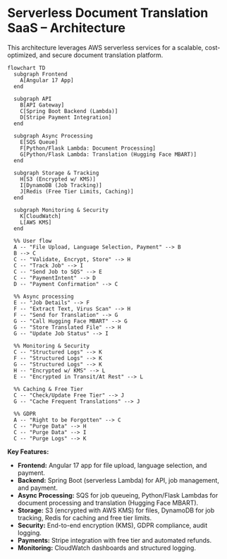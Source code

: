 # Serverless Document Translation SaaS – Architecture

This architecture leverages AWS serverless services for a scalable, cost-optimized, and secure document translation platform.

```mermaid
flowchart TD
  subgraph Frontend
    A[Angular 17 App]
  end

  subgraph API
    B[API Gateway]
    C[Spring Boot Backend (Lambda)]
    D[Stripe Payment Integration]
  end

  subgraph Async Processing
    E[SQS Queue]
    F[Python/Flask Lambda: Document Processing]
    G[Python/Flask Lambda: Translation (Hugging Face MBART)]
  end

  subgraph Storage & Tracking
    H[S3 (Encrypted w/ KMS)]
    I[DynamoDB (Job Tracking)]
    J[Redis (Free Tier Limits, Caching)]
  end

  subgraph Monitoring & Security
    K[CloudWatch]
    L[AWS KMS]
  end

  %% User flow
  A -- "File Upload, Language Selection, Payment" --> B
  B --> C
  C -- "Validate, Encrypt, Store" --> H
  C -- "Track Job" --> I
  C -- "Send Job to SQS" --> E
  C -- "PaymentIntent" --> D
  D -- "Payment Confirmation" --> C

  %% Async processing
  E -- "Job Details" --> F
  F -- "Extract Text, Virus Scan" --> H
  F -- "Send for Translation" --> G
  G -- "Call Hugging Face MBART" --> G
  G -- "Store Translated File" --> H
  G -- "Update Job Status" --> I

  %% Monitoring & Security
  C -- "Structured Logs" --> K
  F -- "Structured Logs" --> K
  G -- "Structured Logs" --> K
  H -- "Encrypted w/ KMS" --> L
  E -- "Encrypted in Transit/At Rest" --> L

  %% Caching & Free Tier
  C -- "Check/Update Free Tier" --> J
  G -- "Cache Frequent Translations" --> J

  %% GDPR
  A -- "Right to be Forgotten" --> C
  C -- "Purge Data" --> H
  C -- "Purge Data" --> I
  C -- "Purge Logs" --> K
```

**Key Features:**
- **Frontend:** Angular 17 app for file upload, language selection, and payment.
- **Backend:** Spring Boot (serverless Lambda) for API, job management, and payment.
- **Async Processing:** SQS for job queueing, Python/Flask Lambdas for document processing and translation (Hugging Face MBART).
- **Storage:** S3 (encrypted with AWS KMS) for files, DynamoDB for job tracking, Redis for caching and free tier limits.
- **Security:** End-to-end encryption (KMS), GDPR compliance, audit logging.
- **Payments:** Stripe integration with free tier and automated refunds.
- **Monitoring:** CloudWatch dashboards and structured logging.
